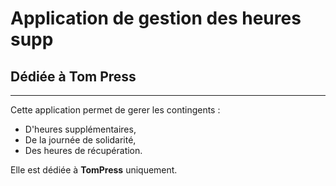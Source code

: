 # Application de gestion des heures supp
## Dédiée à Tom Press
---
Cette application permet de gerer les contingents :
* D'heures supplémentaires,
* De la journée de solidarité,
* Des heures de récupération.

Elle est dédiée à **TomPress** uniquement.


